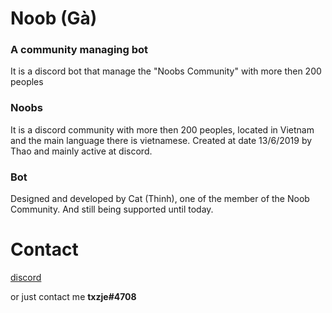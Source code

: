 # Noob (Gà)
### A community managing bot
It is a discord bot that manage the "Noobs Community" with more then 200 peoples

### Noobs

It is a discord community with more then 200 peoples, located in Vietnam and the main language there is vietnamese. Created at date 13/6/2019 by Thao and mainly active at discord.

### Bot

Designed and developed by Cat (Thinh), one of the member of the Noob Community. And still being supported until today.

# Contact

[discord](https://discord.gg/E9sy8MjFd8)

or just contact me **txzje#4708**
